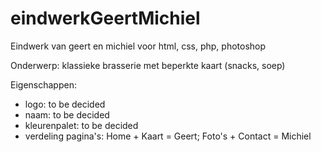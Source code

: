 # eindwerkGeertMichiel
Eindwerk van geert en michiel voor html, css, php, photoshop

Onderwerp: klassieke brasserie met beperkte kaart (snacks, soep)

Eigenschappen:
- logo: to be decided
- naam: to be decided
- kleurenpalet: to be decided
- verdeling pagina's: Home + Kaart = Geert; Foto's + Contact = Michiel
